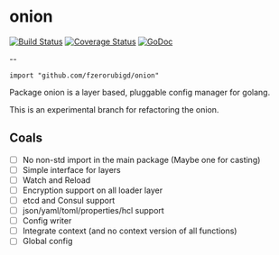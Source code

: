 # onion

[![Build Status](https://travis-ci.org/fzerorubigd/onion.svg)](https://travis-ci.org/fzerorubigd/onion)
[![Coverage Status](https://coveralls.io/repos/fzerorubigd/onion/badge.svg?branch=master&service=github)](https://coveralls.io/github/fzerorubigd/onion?branch=master)
[![GoDoc](https://godoc.org/github.com/fzerorubigd/onion?status.svg)](https://godoc.org/github.com/fzerorubigd/onion)

--

    import "github.com/fzerorubigd/onion"

Package onion is a layer based, pluggable config manager for golang.

This is an experimental branch for refactoring the onion. 

## Coals 

- [ ] No non-std import in the main package (Maybe one for casting)
- [ ] Simple interface for layers 
- [ ] Watch and Reload 
- [ ] Encryption support on all loader layer
- [ ] etcd and Consul support 
- [ ] json/yaml/toml/properties/hcl support
- [ ] Config writer
- [ ] Integrate context (and no context version of all functions)
- [ ] Global config
